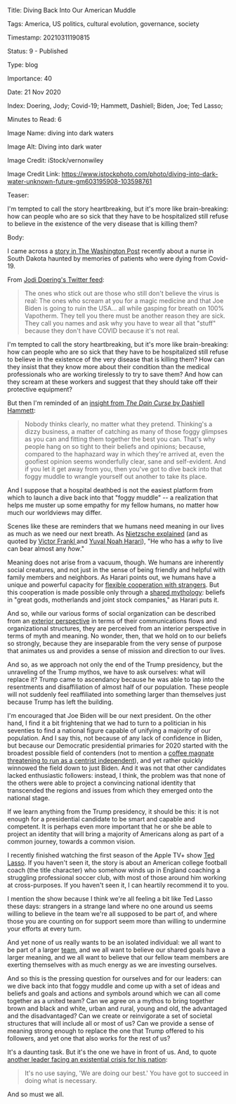 Title:  Diving Back Into Our American Muddle

Tags:   America, US politics, cultural evolution, governance, society

Timestamp: 20210311190815

Status: 9 - Published

Type:   blog

Importance: 40

Date:   21 Nov 2020

Index:  Doering, Jody; Covid-19; Hammett, Dashiell; Biden, Joe; Ted Lasso; 

Minutes to Read: 6

Image Name: diving into dark waters

Image Alt: Diving into dark water

Image Credit: iStock/vernonwiley

Image Credit Link: https://www.istockphoto.com/photo/diving-into-dark-water-unknown-future-gm603195908-103598761

Teaser: 

I'm tempted to call the story heartbreaking, but it's more like brain-breaking: how can people who are so sick that they have to be hospitalized still refuse to believe in the existence of the very disease that is killing them?


Body: 

I came across a [story in The Washington Post][wapo] recently about a nurse in South Dakota haunted by memories of patients who were dying from Covid-19. 

From [Jodi Doering's Twitter feed][jodi]:

> The ones who stick out are those who still don't believe the virus is real: The ones who scream at you for a magic medicine and that Joe Biden is going to ruin the USA... all while gasping for breath on 100% Vapotherm. They tell you there must be another reason they are sick. They call you names and ask why you have to wear all that "stuff" because they don't have COVID because it's not real. 

I'm tempted to call the story heartbreaking, but it's more like brain-breaking: how can people who are so sick that they have to be hospitalized still refuse to believe in the existence of the very disease that is killing them? How can they insist that they know more about their condition than the medical professionals who are working tirelessly to try to save them? And how can they scream at these workers and suggest that they should take off their protective equipment? 

But then I'm reminded of an [insight from *The Dain Curse* by Dashiell Hammett][hammett]:

> Nobody thinks clearly, no matter what they pretend. Thinking's a dizzy business, a matter of catching as many of those foggy glimpses as you can and fitting them together the best you can. That's why people hang on so tight to their beliefs and opinions; because, compared to the haphazard way in which they're arrived at, even the goofiest opinion seems wonderfully clear, sane and self-evident. And if you let it get away from you, then you've got to dive back into that foggy muddle to wrangle yourself out another to take its place.

And I suppose that a hospital deathbed is not the easiest platform from which to launch a dive back into that "foggy muddle" -- a realization that helps me muster up some empathy for my fellow humans, no matter how much our worldviews may differ. 

Scenes like these are reminders that we humans need meaning in our lives as much as we need our next breath. As [Nietzsche explained][niet] (and as quoted by [Victor Frankl ][frankl] and [Yuval Noah Harari][harari]), "He who has a *why* to live can bear almost any *how*." 

Meaning does not arise from a vacuum, though. We humans are inherently social creatures, and not just in the sense of being friendly and helpful with family members and neighbors. As Harari points out, we humans have a unique and powerful capacity for [flexible cooperation with strangers][harari2]. But this cooperation is made possible only through a [shared mythology][harari3]: beliefs in "great gods, motherlands and joint stock companies," as Harari puts it. 

And so, while our various forms of social organization can be described from an [exterior perspective][4q] in terms of their communications flows and organizational structures, they are perceived from an interior perspective in terms of myth and meaning. No wonder, then, that we hold on to our beliefs so strongly, because they are inseparable from the very sense of purpose that animates us and provides a sense of mission and direction to our lives. 

And so, as we approach not only the end of the Trump presidency, but the unraveling of the Trump mythos, we have to ask ourselves: what will replace it? Trump came to ascendancy because he was able to tap into the resentments and disaffiliation of almost half of our population. These people will not suddenly feel reaffiliated into something larger than themselves just because Trump has left the building. 

I'm encouraged that Joe Biden will be our next president. On the other hand, I find it a bit frightening that we had to turn to a politician in his seventies to find a national figure capable of unifying a majority of our population. And I say this, not because of any lack of confidence in Biden, but because our Democratic presidential primaries for 2020 started with the broadest possible field of contenders (not to mention a [coffee magnate threatening to run as a centrist independent][schultz]), and yet rather quickly winnowed the field down to just Biden. And it was not that other candidates lacked enthusiastic followers: instead, I think, the problem was that none of the others were able to project a convincing national identity that transcended the regions and issues from which they emerged onto the national stage. 

If we learn anything from the Trump presidency, it should be this: it is not enough for a presidential candidate to be smart and capable and competent. It is perhaps even more important that he or she be able to project an identity that will bring a majority of Americans along as part of a common journey, towards a common vision.  

I recently finished watching the first season of the Apple TV+ show [Ted Lasso][lasso]. If you haven't seen it, the story is about an American college football coach (the title character) who somehow winds up in England coaching a struggling professional soccer club, with most of those around him working at cross-purposes. If you haven't seen it, I can heartily recommend it to you. 

I mention the show because I think we're all feeling a bit like Ted Lasso these days: strangers in a strange land where no one around us seems willing to believe in the team we're all supposed to be part of, and where those you are counting on for support seem more than willing to undermine your efforts at every turn. 

And yet none of us really wants to be an isolated individual: we all want to be part of a larger [team][], and we all want to believe our shared goals have a larger meaning, and we all want to believe that our fellow team members are exerting themselves with as much energy as we are investing ourselves. 

And so this is the pressing question for ourselves and for our leaders: can we dive back into that foggy muddle and come up with a set of ideas and beliefs and goals and actions and symbols around which we can all come together as a united team? Can we agree on a mythos to bring together brown and black and white, urban and rural, young and old, the advantaged and the disadvantaged? Can we create or reinvigorate a set of societal structures that will include all or most of us? Can we provide a sense of meaning strong enough to replace the one that Trump offered to his followers, and yet one that also works for the rest of us?

It's a daunting task. But it's the one we have in front of us. And, to quote [another leader facing an existential crisis for his nation][churchill]: 

> It's no use saying, 'We are doing our best.' You have got to succeed in doing what is necessary.

And so must we all. 



[4q]: https://practopian.org/blog/hbowie/the-four-quadrants-of-human-knowledge.html

[churchill]: https://practopian.org/quotes/we-are-doing-our-best.html

[frankl]: https://practopian.org/works/book/mans-search-for-meaning.html

[hammett]: https://practopian.org/quotes/thinkings-a-dizzy-business.html

[harari]: https://practopian.org/quotes/a-meaningful-life.html

[harari2]: https://practopian.org/quotes/flexible-cooperation-with-strangers.html

[harari3]: https://practopian.org/quotes/myths-are-stronger-than-anyone-could-have-imagined.html

[jodi]: https://twitter.com/JodiDoering/status/1327771329555292162

[lasso]: https://en.wikipedia.org/wiki/Ted_Lasso

[niet]: https://practopian.org/quotes/a-why-to-live.html

[schultz]: https://www.usatoday.com/story/opinion/2019/01/29/howard-schultz-2020-third-party-independent-centrist-starbucks-column/2701143002/

[team]: https://practopian.org/blog/hbowie/core-design-principles-for-teams.html

[wapo]: https://www.washingtonpost.com/health/2020/11/16/south-dakota-nurse-coronavirus-deniers/
